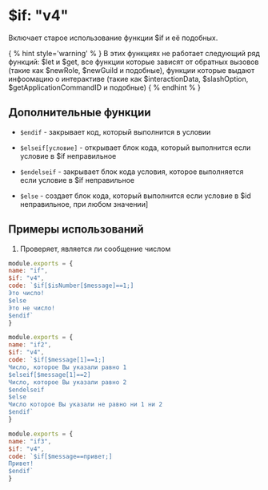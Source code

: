  # $if: "v4"
 Включает старое использование функции $if и её подобных. 

{ % hint style='warning' % } В этих функциях не работает следующий ряд функций: $let и $get, все функции которые зависят от обратных вызовов (такие как $newRole, $newGuild и подобные), функции которые выдают инфоомацию о интерактиве (такие как $interactionData, $slashOption, $getApplicationCommandID и подобные) { % endhint % }

 ## Дополнительные функции
* `$endif` - закрывает код, который выполнится в условии

* `$elseif[условие]` - открывает блок кода, который выполнится если условие в $if неправильное

* `$endelseif` - закрывает блок кода условия, которое выполняется если условие в $if неправильное

* `$else` - создает блок кода, который выполнится если условие в $id неправильное, при любом значении]

## Примеры использований
1. Проверяет, является ли сообщение числом
```javascript
module.exports = {
name: "if",
$if: "v4",
code: `$if[$isNumber[$message]==1;]
Это число!
$else
Это не число!
$endif`
}
```
```javascript
module.exports = {
name: "if2",
$if: "v4",
code: `$if[$message[1]==1;]
Число, которое Вы указали равно 1
$elseif[$message[1]==2]
Число, которое Вы указали равно 2
$endelseif
$else
Число которое Вы указали не равно ни 1 ни 2
$endif`
}
```
```javascript
module.exports = {
name: "if3",
$if: "v4",
code: `$if[$message==привет;]
Привет!
$endif`
}
```
